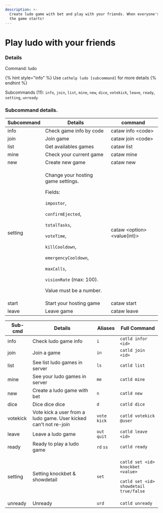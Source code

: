 ```yaml
---
description: >-
  Create ludo game with bet and play with your friends. When everyone's ready,
  the game starts!
---
```


# Play ludo with your friends

### Details

Command: ludo

{% hint style="info" %}
Use `cathelp ludo [subcommand]` for more details
{% endhint %}

Subcommands (11): `info`, `join`, `list`, `mine`, `new`, `dice`, `votekick`, `leave`, `ready`, `setting`, `unready`

### Subcommand details.

| Subcommand | Details                                                                                                                                                                                                                                                                                                                                                                   | command                       |
| ---------- | ------------------------------------------------------------------------------------------------------------------------------------------------------------------------------------------------------------------------------------------------------------------------------------------------------------------------------------------------------------------------- | ----------------------------- |
| info       | Check game info by code                                                                                                                                                                                                                                                                                                                                                   | cataw info \<code>            |
| join       | Join game                                                                                                                                                                                                                                                                                                                                                                 | cataw join \<code>            |
| list       | Get availables games                                                                                                                                                                                                                                                                                                                                                      | cataw list                    |
| mine       | Check your current game                                                                                                                                                                                                                                                                                                                                                   | cataw mine                    |
| new        | Create new game                                                                                                                                                                                                                                                                                                                                                           | cataw new                     |
| setting    | <p>Change your hosting game settings. </p><p>Fields: </p><p><code>impostor</code>, </p><p><code>confirmEjected</code>, </p><p><code>totalTasks</code>, </p><p><code>voteTime</code>, </p><p><code>killCooldown</code>, </p><p><code>emergencyCooldown</code>, </p><p><code>maxCalls</code>, </p><p><code>visionRate</code> (max: 100).</p><p> Value must be a number.</p> | cataw \<option> \<value(int)> |
| start      | Start your hosting game                                                                                                                                                                                                                                                                                                                                                   | cataw start                   |
| leave      | Leave game                                                                                                                                                                                                                                                                                                                                                                | cataw leave                   |

| Sub-cmd  | Details                                                          | Aliases       | Full Command                                                                                                                      |
| -------- | ---------------------------------------------------------------- | ------------- | --------------------------------------------------------------------------------------------------------------------------------- |
| info     | Check ludo game info                                             | `i`           | `catld infor <id>`                                                                                                                |
| join     | Join a game                                                      | `in`          | `catld join <id>`                                                                                                                 |
| list     | See list ludo games in server                                    | `ls`          | `catld list`                                                                                                                      |
| mine     | See your ludo games in server                                    | `me`          | `catld mine`                                                                                                                      |
| new      | Create a ludo game with bet                                      | `n`           | `catld new`                                                                                                                       |
| dice     | Dice dice dice                                                   | `d`           | `catld dice`                                                                                                                      |
| votekick | Vote kick a user from a ludo game. User kicked can't not re-join | `vote` `kick` | `catld votekick @user`                                                                                                            |
| leave    | Leave a ludo game                                                | `out` `quit`  | `catld leave <id>`                                                                                                                |
| ready    | Ready to play a ludo game                                        | `rd` `ss`     | `catld ready`                                                                                                                     |
| setting  | Setting knockbet & showdetail                                    | `set`         | <p><code>catld set &#x3C;id> knockbet &#x3C;value></code></p><p></p><p><code>catld set &#x3C;id> showdetail true/false</code></p> |
| unready  | Unready                                                          | `urd`         | `catld unready`                                                                                                                   |
